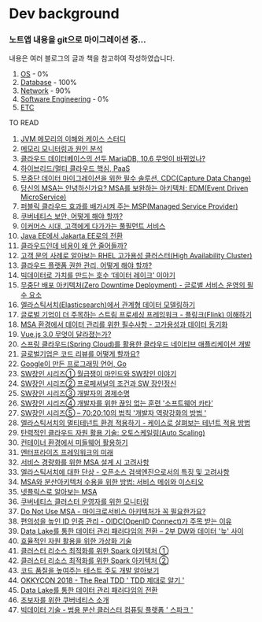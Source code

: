 # Dev background

### 노트앱 내용을 git으로 마이그레이션 중...  

내용은 여러 블로그의 글과 책을 참고하여 작성하였습니다.  

1. [OS](folder/OS) - 0%
2. [Database](folder/Database) - 100%
3. [Network](folder/Network) - 90%
4. [Software Engineering](folder/Software_Engineering) - 0%
5. [ETC](folder/etc)


<!-- 
Reference
- https://gyoogle.dev/blog/
 -->

TO READ
1. [JVM 메모리의 이해와 케이스 스터디](https://www.samsungsds.com/kr/insights/1232761_4627.html)
2. [메모리 모니터링과 원인 분석](https://www.samsungsds.com/kr/insights/1232762_4627.html)
3. [클라우드 데이터베이스의 선두 MariaDB, 10.6 무엇이 바뀌었나?](https://www.samsungsds.com/kr/insights/mariadb.html)
4. [하이브리드/멀티 클라우드 핵심, PaaS](https://www.samsungsds.com/kr/insights/paas.html)
5. [무중단 데이터 마이그레이션을 위한 필수 솔루션, CDC(Capture Data Change)](https://www.samsungsds.com/kr/insights/migration_cdc.html)
6. [당신의 MSA는 안녕하신가요? MSA를 보완하는 아키텍처: EDM(Event Driven MicroService)](https://www.samsungsds.com/kr/insights/msa_architecture_edm.html)
7. [퍼블릭 클라우드 효과를 배가시켜 주는 MSP(Managed Service Provider)](https://www.samsungsds.com/kr/insights/public_cloud_msp.html)
8. [쿠버네티스 보안, 어떻게 해야 할까?](https://www.samsungsds.com/kr/insights/1258148_4627.html)
9. [이커머스 시대, 고객에게 다가가는 풀필먼트 서비스](https://www.samsungsds.com/kr/insights/fulfillment.html)
10. [Java EE에서 Jakarta EE로의 전환](https://www.samsungsds.com/kr/insights/java_jakarta.html)
10. [클라우드인데 비용이 왜 안 줄어들까?](https://www.samsungsds.com/kr/insights/cloud_payment.html)
10. [고객 문의 사례로 알아보는 RHEL 고가용성 클러스터(High Availability Cluster)](https://www.samsungsds.com/kr/insights/1257645_4627.html)
10. [클라우드 플랫폼 권한 관리, 어떻게 해야 할까?](https://www.samsungsds.com/kr/insights/cloud_platform_manage.html)
10. [빅데이터로 가치를 만드는 호수 ‘데이터 레이크’ 이야기](https://www.samsungsds.com/kr/insights/big_data_lake.html)
10. [무중단 배포 아키텍처(Zero Downtime Deployment) - 글로벌 서비스 운영의 필수 요소](https://www.samsungsds.com/kr/insights/1256264_4627.html)
10. [엘라스틱서치(Elasticsearch)에서 관계형 데이터 모델링하기](https://www.samsungsds.com/kr/insights/elastic_data_modeling.html)
10. [글로벌 기업이 더 주목하는 스트림 프로세싱 프레임워크 - 플링크(Flink) 이해하기](https://www.samsungsds.com/kr/insights/flink.html)
10. [MSA 환경에서 데이터 관리를 위한 필수사항 - 고가용성과 데이터 동기화](https://www.samsungsds.com/kr/insights/mas_data.html)
10. [Vue.js 3.0 무엇이 달라졌는가?](https://www.samsungsds.com/kr/insights/vue_js_3.html)
10. [스프링 클라우드(Spring Cloud)를 활용한 클라우드 네이티브 애플리케이션 개발](https://www.samsungsds.com/kr/insights/spring_cloud.html)
10. [글로벌기업은 코드 리뷰를 어떻게 할까요?](https://www.samsungsds.com/kr/insights/global_code_review.html)
10. [Google이 만든 프로그래밍 언어, Go](https://www.samsungsds.com/kr/insights/golang.html)
10. [SW장인 시리즈① 월급쟁이 마인드와 SW장인 이야기](https://www.samsungsds.com/kr/insights/091117_Org_SW1.html)
10. [SW장인 시리즈② 프로페셔널의 조건과 SW 장인정신](https://www.samsungsds.com/kr/insights/091119_Org_SW2.html)
10. [SW장인 시리즈③ 개발자의 경제수명](https://www.samsungsds.com/kr/insights/101119_Org_SW3.html)
10. [SW장인 시리즈④ 개발자를 위한 끊임 없는 훈련 '소프트웨어 카타'](https://www.samsungsds.com/kr/insights/101717_Org_SW4.html)
10. [SW장인 시리즈⑤ – 70:20:10의 법칙 '개발자 역량강화의 방법 '](https://www.samsungsds.com/kr/insights/102617_Org_SW5.html)
10. [엘라스틱서치의 멀티테넌트 환경 적용하기 - 케이스로 살펴보는 테넌트 적용 방법](https://www.samsungsds.com/kr/insights/elasticsearch_multitenant.html)
10. [탄력적인 클라우드 자원 활용 기술: 오토스케일링(Auto Scaling)](https://www.samsungsds.com/kr/insights/auto_scaling.html)
10. [컨테이너 환경에서 미들웨어 활용하기](https://www.samsungsds.com/kr/insights/middleware_in_containers.html)
10. [엔터프라이즈 프레임워크의 미래](https://www.samsungsds.com/kr/insights/1239828_4627.html)
10. [서비스 경량화를 위한 MSA 설계 시 고려사항](https://www.samsungsds.com/kr/insights/1239180_4627.html)
10. [엘라스틱서치에 대한 단상 - 오픈소스 검색엔진으로서의 특징 및 고려사항](https://www.samsungsds.com/kr/insights/elasticsearch.html)
10. [MSA와 분산아키텍처 수용을 위한 방법: 서비스 메쉬와 이스티오](https://www.samsungsds.com/kr/insights/service_mesh.html)
10. [넷플릭스로 알아보는 MSA](https://www.samsungsds.com/kr/insights/msa_and_netflix.html)
10. [쿠버네티스 클러스터 운영자를 위한 모니터링](https://www.samsungsds.com/kr/insights/kubernetes_monitoring.html)
10. [Do Not Use MSA - 마이크로서비스 아키텍처가 꼭 필요한가요?](https://www.samsungsds.com/kr/insights/msa.html)
10. [편의성을 높인 ID 인증 관리 - OIDC(OpenID Connect)가 주목 받는 이유](https://www.samsungsds.com/kr/insights/oidc.html)
10. [Data Lake를 통한 데이터 관리 패러다임의 전환 – 2부 DW와 데이터 '늪' 사이](https://www.samsungsds.com/kr/insights/1232760_4627.html)
10. [효율적인 자원 활용을 위한 가상화 기술](https://www.samsungsds.com/kr/insights/1232746_4627.html)
10. [클러스터 리소스 최적화를 위한 Spark 아키텍처 ①](https://www.samsungsds.com/kr/insights/Spark-Cluster-job-server.html)
10. [클러스터 리소스 최적화를 위한 Spark 아키텍처 ②](https://www.samsungsds.com/kr/insights/Spark-Cluster-job-server-2.html)
10. [코드 품질을 높여주는 테스트 주도 개발 알아보기](https://www.samsungsds.com/kr/insights/Test-Driven-Development.html)
10. [OKKYCON 2018 - The Real TDD ' TDD 제대로 알기 '](https://www.samsungsds.com/kr/insights/OKKYCON-TDD.html)
10. [Data Lake를 통한 데이터 관리 패러다임의 전환](https://www.samsungsds.com/kr/insights/data_lake.html)
10. [초보자를 위한 쿠버네티스 소개](https://www.samsungsds.com/kr/insights/Kubernetes_inform_kr.html)
10. [빅데이터 기술 - 범용 분산 클러스터 컴퓨팅 플랫폼 ' 스파크 '](https://www.samsungsds.com/kr/insights/112217_RD_Spark.html)